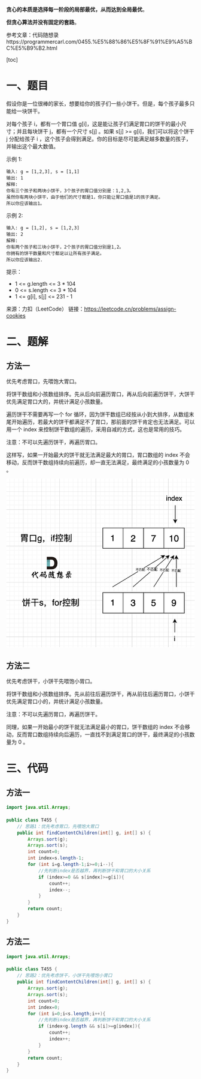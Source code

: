**贪心的本质是选择每一阶段的局部最优，从而达到全局最优**。

**但贪心算法并没有固定的套路**。

参考文章：代码随想录https://programmercarl.com/0455.%E5%88%86%E5%8F%91%E9%A5%BC%E5%B9%B2.html

[toc]

# 一、题目

假设你是一位很棒的家长，想要给你的孩子们一些小饼干。但是，每个孩子最多只能给一块饼干。

对每个孩子 i，都有一个胃口值 g[i]，这是能让孩子们满足胃口的饼干的最小尺寸；并且每块饼干 j，都有一个尺寸 s[j] 。如果 s[j] >= g[i]，我们可以将这个饼干 j 分配给孩子 i ，这个孩子会得到满足。你的目标是尽可能满足越多数量的孩子，并输出这个最大数值。

示例 1:

```
输入: g = [1,2,3], s = [1,1]
输出: 1
解释: 
你有三个孩子和两块小饼干，3个孩子的胃口值分别是：1,2,3。
虽然你有两块小饼干，由于他们的尺寸都是1，你只能让胃口值是1的孩子满足。
所以你应该输出1。
```

示例 2:

```
输入: g = [1,2], s = [1,2,3]
输出: 2
解释: 
你有两个孩子和三块小饼干，2个孩子的胃口值分别是1,2。
你拥有的饼干数量和尺寸都足以让所有孩子满足。
所以你应该输出2.
```


提示：

* 1 <= g.length <= 3 * 104
* 0 <= s.length <= 3 * 104
* 1 <= g[i], s[j] <= 231 - 1

来源：力扣（LeetCode）
链接：https://leetcode.cn/problems/assign-cookies

# 二、题解

## 方法一

优先考虑胃口，先喂饱大胃口。

将饼干数组和小孩数组排序。先从后向前遍历胃口，再从后向前遍历饼干，大饼干优先满足胃口大的，并统计满足小孩数量。

遍历饼干不需要再写一个 for 循环，因为饼干数组已经按从小到大排序，从数组末尾开始遍历，若最大的饼干都满足不了胃口，那前面的饼干肯定也无法满足。可以用一个 index 来控制饼干数组的遍历，采用自减的方式，这也是常用的技巧。

注意：不可以先遍历饼干，再遍历胃口。

这样写，如果一开始最大的饼干就无法满足最大的胃口，胃口数组的 index 不会移动，反而饼干数组持续向前遍历，却一直无法满足，最终满足的小孩数量为 0 。

![](./img/image1.png)

## 方法二

优先考虑饼干，小饼干先喂饱小胃口。

将饼干数组和小孩数组排序。先从前往后遍历饼干，再从前往后遍历胃口，小饼干优先满足胃口小的，并统计满足小孩数量。

注意：不可以先遍历胃口，再遍历饼干。

同理，如果一开始最小的饼干就无法满足最小的胃口，饼干数组的 index 不会移动，反而胃口数组持续向后遍历，一直找不到满足胃口的饼干，最终满足的小孩数量为 0 。

# 三、代码

## 方法一

```java
import java.util.Arrays;

public class T455 {
    // 思路1：优先考虑胃口，先喂饱大胃口
    public int findContentChildren(int[] g, int[] s) {
        Arrays.sort(g);
        Arrays.sort(s);
        int count=0;
        int index=s.length-1;
        for (int i=g.length-1;i>=0;i--){
            //先判断index是否越界，再判断饼干和胃口的大小关系
            if (index>=0 && s[index]>=g[i]){
                count++;
                index--;
            }
        }
        return count;
    }
}
```

## 方法二

```java
import java.util.Arrays;

public class T455 {
    // 思路2：优先考虑饼干，小饼干先喂饱小胃口
    public int findContentChildren(int[] g, int[] s) {
        Arrays.sort(g);
        Arrays.sort(s);
        int count=0;
        int index=0;
        for (int i=0;i<s.length;i++){
            //先判断index是否越界，再判断饼干和胃口的大小关系
            if (index<g.length && s[i]>=g[index]){
                count++;
                index++;
            }
        }
        return count;
    }
}
```

